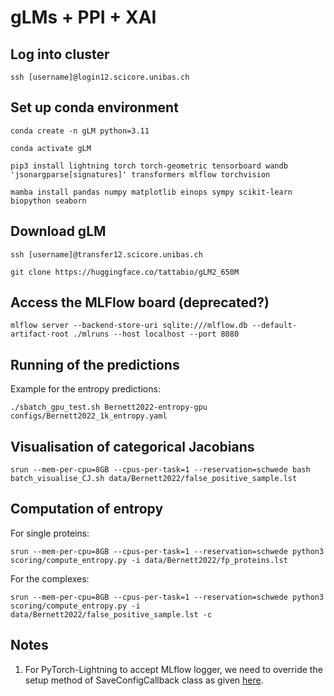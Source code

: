 # gLMs + PPI + XAI

## Log into cluster

```
ssh [username]@login12.scicore.unibas.ch
```

## Set up conda environment

```
conda create -n gLM python=3.11

conda activate gLM

pip3 install lightning torch torch-geometric tensorboard wandb 'jsonargparse[signatures]' transformers mlflow torchvision

mamba install pandas numpy matplotlib einops sympy scikit-learn biopython seaborn
```

## Download gLM

```
ssh [username]@transfer12.scicore.unibas.ch

git clone https://huggingface.co/tattabio/gLM2_650M
```

## Access the MLFlow board (deprecated?)

```
mlflow server --backend-store-uri sqlite:///mlflow.db --default-artifact-root ./mlruns --host localhost --port 8080
```

## Running of the predictions

Example for the entropy predictions:

```
./sbatch_gpu_test.sh Bernett2022-entropy-gpu configs/Bernett2022_1k_entropy.yaml 
```

## Visualisation of categorical Jacobians

```
srun --mem-per-cpu=8GB --cpus-per-task=1 --reservation=schwede bash batch_visualise_CJ.sh data/Bernett2022/false_positive_sample.lst 
```

## Computation of entropy

For single proteins:

```
srun --mem-per-cpu=8GB --cpus-per-task=1 --reservation=schwede python3 scoring/compute_entropy.py -i data/Bernett2022/fp_proteins.lst
```

For the complexes:

```
srun --mem-per-cpu=8GB --cpus-per-task=1 --reservation=schwede python3 scoring/compute_entropy.py -i data/Bernett2022/false_positive_sample.lst -c
```

## Notes

1. For PyTorch-Lightning to accept MLflow logger, we need to override the setup method of SaveConfigCallback class as given [here](https://github.com/Lightning-AI/pytorch-lightning/discussions/14047).

